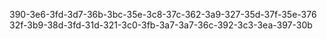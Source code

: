390-3e6-3fd-3d7-36b-3bc-35e-3c8-37c-362-3a9-327-35d-37f-35e-376
32f-3b9-38d-3fd-31d-321-3c0-3fb-3a7-3a7-36c-392-3c3-3ea-397-30b
